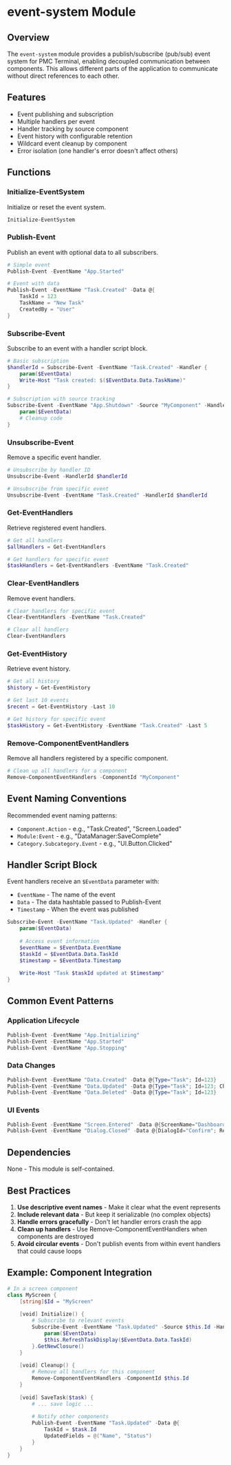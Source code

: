 # event-system Module

## Overview
The `event-system` module provides a publish/subscribe (pub/sub) event system for PMC Terminal, enabling decoupled communication between components. This allows different parts of the application to communicate without direct references to each other.

## Features
- Event publishing and subscription
- Multiple handlers per event
- Handler tracking by source component
- Event history with configurable retention
- Wildcard event cleanup by component
- Error isolation (one handler's error doesn't affect others)

## Functions

### Initialize-EventSystem
Initialize or reset the event system.

```powershell
Initialize-EventSystem
```

### Publish-Event
Publish an event with optional data to all subscribers.

```powershell
# Simple event
Publish-Event -EventName "App.Started"

# Event with data
Publish-Event -EventName "Task.Created" -Data @{
    TaskId = 123
    TaskName = "New Task"
    CreatedBy = "User"
}
```

### Subscribe-Event
Subscribe to an event with a handler script block.

```powershell
# Basic subscription
$handlerId = Subscribe-Event -EventName "Task.Created" -Handler {
    param($EventData)
    Write-Host "Task created: $($EventData.Data.TaskName)"
}

# Subscription with source tracking
Subscribe-Event -EventName "App.Shutdown" -Source "MyComponent" -Handler {
    param($EventData)
    # Cleanup code
}
```

### Unsubscribe-Event
Remove a specific event handler.

```powershell
# Unsubscribe by handler ID
Unsubscribe-Event -HandlerId $handlerId

# Unsubscribe from specific event
Unsubscribe-Event -EventName "Task.Created" -HandlerId $handlerId
```

### Get-EventHandlers
Retrieve registered event handlers.

```powershell
# Get all handlers
$allHandlers = Get-EventHandlers

# Get handlers for specific event
$taskHandlers = Get-EventHandlers -EventName "Task.Created"
```

### Clear-EventHandlers
Remove event handlers.

```powershell
# Clear handlers for specific event
Clear-EventHandlers -EventName "Task.Created"

# Clear all handlers
Clear-EventHandlers
```

### Get-EventHistory
Retrieve event history.

```powershell
# Get all history
$history = Get-EventHistory

# Get last 10 events
$recent = Get-EventHistory -Last 10

# Get history for specific event
$taskHistory = Get-EventHistory -EventName "Task.Created" -Last 5
```

### Remove-ComponentEventHandlers
Remove all handlers registered by a specific component.

```powershell
# Clean up all handlers for a component
Remove-ComponentEventHandlers -ComponentId "MyComponent"
```

## Event Naming Conventions

Recommended event naming patterns:
- `Component.Action` - e.g., "Task.Created", "Screen.Loaded"
- `Module:Event` - e.g., "DataManager:SaveComplete"
- `Category.Subcategory.Event` - e.g., "UI.Button.Clicked"

## Handler Script Block

Event handlers receive an `$EventData` parameter with:
- `EventName` - The name of the event
- `Data` - The data hashtable passed to Publish-Event
- `Timestamp` - When the event was published

```powershell
Subscribe-Event -EventName "Task.Updated" -Handler {
    param($EventData)
    
    # Access event information
    $eventName = $EventData.EventName
    $taskId = $EventData.Data.TaskId
    $timestamp = $EventData.Timestamp
    
    Write-Host "Task $taskId updated at $timestamp"
}
```

## Common Event Patterns

### Application Lifecycle
```powershell
Publish-Event -EventName "App.Initializing"
Publish-Event -EventName "App.Started"
Publish-Event -EventName "App.Stopping"
```

### Data Changes
```powershell
Publish-Event -EventName "Data.Created" -Data @{Type="Task"; Id=123}
Publish-Event -EventName "Data.Updated" -Data @{Type="Task"; Id=123; Changes=@{}}
Publish-Event -EventName "Data.Deleted" -Data @{Type="Task"; Id=123}
```

### UI Events
```powershell
Publish-Event -EventName "Screen.Entered" -Data @{ScreenName="Dashboard"}
Publish-Event -EventName "Dialog.Closed" -Data @{DialogId="Confirm"; Result="OK"}
```

## Dependencies
None - This module is self-contained.

## Best Practices

1. **Use descriptive event names** - Make it clear what the event represents
2. **Include relevant data** - But keep it serializable (no complex objects)
3. **Handle errors gracefully** - Don't let handler errors crash the app
4. **Clean up handlers** - Use Remove-ComponentEventHandlers when components are destroyed
5. **Avoid circular events** - Don't publish events from within event handlers that could cause loops

## Example: Component Integration
```powershell
# In a screen component
class MyScreen {
    [string]$Id = "MyScreen"
    
    [void] Initialize() {
        # Subscribe to relevant events
        Subscribe-Event -EventName "Task.Updated" -Source $this.Id -Handler {
            param($EventData)
            $this.RefreshTaskDisplay($EventData.Data.TaskId)
        }.GetNewClosure()
    }
    
    [void] Cleanup() {
        # Remove all handlers for this component
        Remove-ComponentEventHandlers -ComponentId $this.Id
    }
    
    [void] SaveTask($task) {
        # ... save logic ...
        
        # Notify other components
        Publish-Event -EventName "Task.Updated" -Data @{
            TaskId = $task.Id
            UpdatedFields = @("Name", "Status")
        }
    }
}
```
